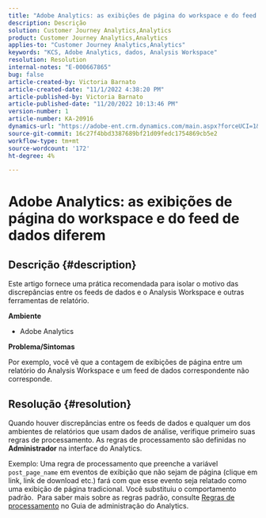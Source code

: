 ```yaml
---
title: "Adobe Analytics: as exibições de página do workspace e do feed de dados diferem"
description: Descrição
solution: Customer Journey Analytics,Analytics
product: Customer Journey Analytics,Analytics
applies-to: "Customer Journey Analytics,Analytics"
keywords: "KCS, Adobe Analytics, dados, Analysis Workspace"
resolution: Resolution
internal-notes: "E-000667865"
bug: false
article-created-by: Victoria Barnato
article-created-date: "11/1/2022 4:38:20 PM"
article-published-by: Victoria Barnato
article-published-date: "11/20/2022 10:13:46 PM"
version-number: 1
article-number: KA-20916
dynamics-url: "https://adobe-ent.crm.dynamics.com/main.aspx?forceUCI=1&pagetype=entityrecord&etn=knowledgearticle&id=16b31394-035a-ed11-9561-6045bd006a22"
source-git-commit: 16c27f4bbd3387689bf21d09fedc1754869cb5e2
workflow-type: tm+mt
source-wordcount: '172'
ht-degree: 4%

---
```


# Adobe Analytics: as exibições de página do workspace e do feed de dados diferem

## Descrição {#description}


Este artigo fornece uma prática recomendada para isolar o motivo das discrepâncias entre os feeds de dados e o Analysis Workspace e outras ferramentas de relatório.

<b>Ambiente</b>

- Adobe Analytics


<b>Problema/Sintomas</b>

Por exemplo, você vê que a contagem de exibições de página entre um relatório do Analysis Workspace e um feed de dados correspondente não corresponde.




## Resolução {#resolution}


Quando houver discrepâncias entre os feeds de dados e qualquer um dos ambientes de relatórios que usam dados de análise, verifique primeiro suas regras de processamento. As regras de processamento são definidas no <b>Administrador</b> na interface do Analytics.

Exemplo: Uma regra de processamento que preenche a variável `post_page_name` em eventos de exibição que não sejam de página (clique em link, link de download etc.) fará com que esse evento seja relatado como uma exibição de página tradicional. Você substituiu o comportamento padrão.  Para saber mais sobre as regras padrão, consulte [Regras de processamento](https://experienceleague.adobe.com/docs/analytics/admin/admin-tools/processing-rules/processing-rules-configuration/processing-rules-about.html?lang=en) no Guia de administração do Analytics.
